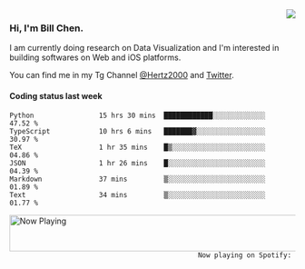 <img  align="right" src="https://github-readme-stats.vercel.app/api?username=BillChen2k&show_icons=false&count_private=true&hide_title=true">

### Hi, I'm Bill Chen.

I am currently doing research on Data Visualization and I'm interested in building softwares on Web and iOS platforms.

You can find me in my Tg Channel [@Hertz2000](https://t.me/Hertz2000) and [Twitter](https://twitter.com/billchen2k).

#### Coding status last week

<!--START_SECTION:waka-->

```text
Python                15 hrs 30 mins  ████████████░░░░░░░░░░░░░   47.52 %
TypeScript            10 hrs 6 mins   ███████▓░░░░░░░░░░░░░░░░░   30.97 %
TeX                   1 hr 35 mins    █▒░░░░░░░░░░░░░░░░░░░░░░░   04.86 %
JSON                  1 hr 26 mins    █░░░░░░░░░░░░░░░░░░░░░░░░   04.39 %
Markdown              37 mins         ▒░░░░░░░░░░░░░░░░░░░░░░░░   01.89 %
Text                  34 mins         ▒░░░░░░░░░░░░░░░░░░░░░░░░   01.77 %
```

<!--END_SECTION:waka-->


<div>
<a href="https://spotify-now-playing.billchen2k.vercel.app/now-playing?open">
   <img align="right" src="https://spotify-now-playing.billchen2k.vercel.app/now-playing" width="540" height="64" alt="Now Playing">
</a>
</div>

<div>
<p align="right"><code>Now playing on Spotify: </code></p>
</div>

<!--
**BillChen2K/BillChen2K** is a ✨ _special_ ✨ repository because its `README.md` (this file) appears on your GitHub profile.

Here are some ideas to get you started:

- 🔭 I’m currently working on ...
- 🌱 I’m currently learning ...
- 👯 I’m looking to collaborate on ...
- 🤔 I’m looking for help with ...
- 💬 Ask me about ...
- 📫 How to reach me: ...
- 😄 Pronouns: ...
- ⚡ Fun fact: ...
-->
